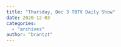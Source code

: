 ```yaml
---
title: "Thursday, Dec 3 TBTV Daily Show"
date: 2020-12-03
categories: 
  - "archives"
author: "brantzt"
---
```



